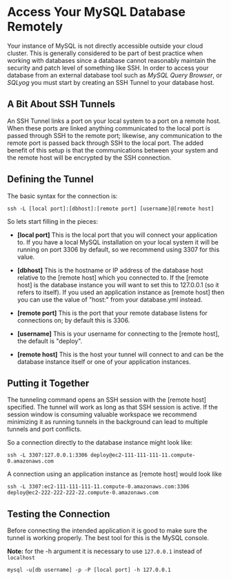 # Access Your MySQL Database Remotely

Your instance of MySQL is not directly accessible outside your cloud cluster.  This is generally considered to be part of best practice when working with databases since a database cannot reasonably maintain the security and patch level of something like SSH.  In order to access your database from an external database tool such as *MySQL Query Browser*, or *SQLyog* you must start by creating an SSH Tunnel to your database host.

## A Bit About SSH Tunnels

An SSH Tunnel links a port on your local system to a port on a remote host.  When these ports are linked anything communicated to the local port is passed through SSH to the remote port; likewise, any communication to the remote port is passed back through SSH to the local port.  The added benefit of this setup is that the communications between your system and the remote host will be encrypted by the SSH connection.

## Defining the Tunnel

The basic syntax for the connection is:

    ssh -L [local port]:[dbhost]:[remote port] [username]@[remote host]

So lets start filling in the pieces:

  * __[local port]__ This is the local port that you will connect your application to.  If you have a local MySQL installation on your local system it will be running on port 3306 by default, so we recommend using 3307 for this value.
  
  * __[dbhost]__ This is the hostname or IP address of the database host relative to the [remote host] which you connected to.  If the [remote host] is the database instance you will want to set this to 127.0.0.1 (so it refers to itself).  If you used an application instance as [remote host] then you can use the value of "host:" from your database.yml instead.
  
  * __[remote port]__ This is the port that your remote database listens for connections on; by default this is 3306.
  
  * __[username]__ This is your username for connecting to the [remote host], the default is "deploy".
  
  * __[remote host]__ This is the host your tunnel will connect to and can be the database instance itself or one of your application instances.

## Putting it Together

The tunneling command opens an SSH session with the [remote host] specified.  The tunnel will work as long as that SSH session is active.  If the session window is consuming valuable workspace we recommend minimizing it as running tunnels in the background can lead to multiple tunnels and port conflicts.

So a connection directly to the database instance might look like:

    ssh -L 3307:127.0.0.1:3306 deploy@ec2-111-111-111-11.compute-0.amazonaws.com

A connection using an application instance as [remote host] would look like

    ssh -L 3307:ec2-111-111-111-11.compute-0.amazonaws.com:3306 deploy@ec2-222-222-222-22.compute-0.amazonaws.com

## Testing the Connection

Before connecting the intended application it is good to make sure the tunnel is working properly.  The best tool for this is the MySQL console.  

**Note:** for the -h argument it is necessary to use `127.0.0.1` instead of `localhost`

    mysql -u[db username] -p -P [local port] -h 127.0.0.1
